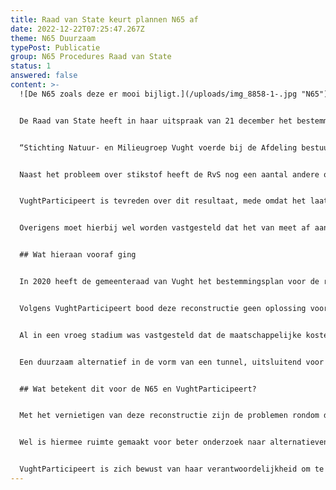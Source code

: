 ```yaml
---
title: Raad van State keurt plannen N65 af
date: 2022-12-22T07:25:47.267Z
theme: N65 Duurzaam
typePost: Publicatie
group: N65 Procedures Raad van State
status: 1
answered: false
content: >-
  ![De N65 zoals deze er mooi bijligt.](/uploads/img_8858-1-.jpg "N65")


  De Raad van State heeft in haar uitspraak van 21 december het bestemmingsplan vernietigd. In de uitspraak van de Raad van State staat als overweging:


  “Stichting Natuur- en Milieugroep Vught voerde bij de Afdeling bestuursrechtspraak aan dat het Natura 2000-gebied ‘Loonse en Drunense Duinen en Leemkuilen’ schade zou oplopen door de stikstofuitstoot van zowel de aanleg als het gebruik van de gereconstrueerde N65. De Afdeling (red: RvS) bestuursrechtspraak geeft de stichting daarin gelijk. Voor een plan mag alleen toestemming worden gegeven als uit onderzoek blijkt dat zeker is dat beschermde natuurgebieden daardoor geen schade oplopen.”


  Naast het probleem over stikstof heeft de RvS nog een aantal andere onderwerpen laten meewegen bij haar besluit. Die hadden betrekking op verkeersituatie Boslaan, groencompensatie, trillingshinder en bereikbaarheid tankstation Helvoirt.


  VughtParticipeert is tevreden over dit resultaat, mede omdat het laat zien dat in ons land de bestuurlijke besluitvorming en beroepsprocedures hierop functioneren. 


  Overigens moet hierbij wel worden vastgesteld dat het van meet af aan een ongelijke strijd was, waarbij inwoners en belangenorganisaties tegenover een leger aan experts en juristen met vrijwel onbeperkt budget stonden. Dankzij de enorme inzet en financiële bijdragen van inwoners konden de inhoudelijke tekortkomingen van dit plan bij de RvS naar voren worden gebracht, leidend tot deze terechte vernietiging van het besluit van de gemeente. 


  ## Wat hieraan vooraf ging


  In 2020 heeft de gemeenteraad van Vught het bestemmingsplan voor de reconstructie van de N65 goedgekeurd. Onderdeel van dit plan was de toekomstige A65 halfverdiept door de bebouwde kom te leiden.


  Volgens VughtParticipeert bood deze reconstructie geen oplossing voor de gestelde doelen: betere doorstroming op de N65, een grotere verkeersveiligheid, minder verkeersgeluid en luchtvervuiling, verbinding tussen Vught Noord en Vught Zuid en een duurzame oplossing. Sterker nog, er was alle reden aan te nemen dat op diverse fronten er sprake zal zijn van een achteruitgang, vooral wat de betreft de leefbaarheid in Vught.


  Al in een vroeg stadium was vastgesteld dat de maatschappelijke kosten-baten verhouding van deze reconstructie negatief was. Mede om die reden heeft VughtParticipeert een aantal beroepspartijen ondersteund bij het uitwerken van hun beroepschriften en hun toelichting voor de Raad van State.


  Een duurzaam alternatief in de vorm van een tunnel, uitsluitend voor doorgaand verkeer, was niet meegenomen in het onderzoek van de gemeente, en een verzoek daartoe is door het gemeentebestuur  afgewezen. 


  ## Wat betekent dit voor de N65 en VughtParticipeert?


  Met het vernietigen van deze reconstructie zijn de problemen rondom de N65 niet opgelost en blijft de noodzaak voor het behalen van de gestelde doelen bestaan. Er is slechts voorkomen dat het beschikbare budget zou worden gebruikt voor een niet effectieve oplossing en een halfverdiepte “verkeersgoot” een sta-in-de-weg zou zijn voor iedere toekomstige poging tot verbetering.


  Wel is hiermee ruimte gemaakt voor beter onderzoek naar alternatieven die aan de gestelde doelen beantwoorden en een duurzame oplossing bieden voor verkeer en leefbaarheid.


  VughtParticipeert is zich bewust van haar verantwoordelijkheid om te komen tot een duurzame oplossing. Wij willen samenwerken met gemeente, provincie en Rijkswaterstaat en waken voor transparantie, participatie en zuivere besluitvorming.
---
```

